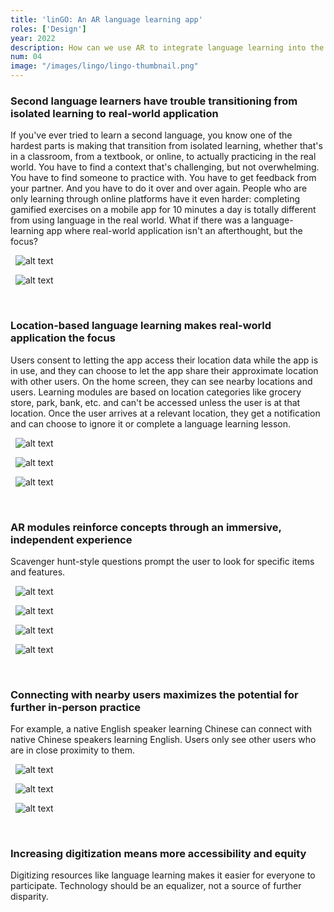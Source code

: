 ```yaml
---
title: 'linGO: An AR language learning app'
roles: ['Design']
year: 2022
description: How can we use AR to integrate language learning into the real world? A project for Brian Smith’s User Interface Design course.
num: 04
image: "/images/lingo/lingo-thumbnail.png"
---
```


### Second language learners have trouble transitioning from isolated learning to real-world application

If you've ever tried to learn a second language, you know one of the hardest parts is making that transition from isolated learning, whether that's in a classroom, from a textbook, or online, to actually practicing in the real world. You have to find a context that's challenging, but not overwhelming. You have to find someone to practice with. You have to get feedback from your partner. And you have to do it over and over again. People who are only learning through online platforms have it even harder: completing gamified exercises on a mobile app for 10 minutes a day is totally different from using language in the real world. What if there was a language-learning app where real-world application isn't an afterthought, but the focus?

&nbsp;
![alt text](/images/lingo/lingo-login.png)

&nbsp;
![alt text](/images/lingo/lingo-lang.png)

&nbsp;
### Location-based language learning makes real-world application the focus

Users consent to letting the app access their location data while the app is in use, and they can choose to let the app share their approximate location with other users. On the home screen, they can see nearby locations and users. Learning modules are based on location categories like grocery store, park, bank, etc. and can't be accessed unless the user is at that location. Once the user arrives at a relevant location, they get a notification and can choose to ignore it or complete a language learning lesson.

&nbsp;
![alt text](/images/lingo/lingo-map.png)

&nbsp;
![alt text](/images/lingo/lingo-arrive.png)&nbsp;

&nbsp;
![alt text](/images/lingo/lingo-goal.png)

&nbsp;
### AR modules reinforce concepts through an immersive, independent experience 

Scavenger hunt-style questions prompt the user to look for specific items and features.

&nbsp;
![alt text](/images/lingo/lingo-read1.png)

&nbsp;
![alt text](/images/lingo/lingo-read2.png)

&nbsp;
![alt text](/images/lingo/lingo-listen1.png)

&nbsp;
![alt text](/images/lingo/lingo-speak.png)

&nbsp;
### Connecting with nearby users maximizes the potential for further in-person practice

For example, a native English speaker learning Chinese can connect with native Chinese speakers learning English. Users only see other users who are in close proximity to them.

&nbsp;
![alt text](/images/lingo/lingo-user.png)

&nbsp;
![alt text](/images/lingo/lingo-chat1.png)

&nbsp;
![alt text](/images/lingo/lingo-chat2.png)

&nbsp;
### Increasing digitization means more accessibility and equity

Digitizing resources like language learning makes it easier for everyone to participate. Technology should be an equalizer, not a source of further disparity.